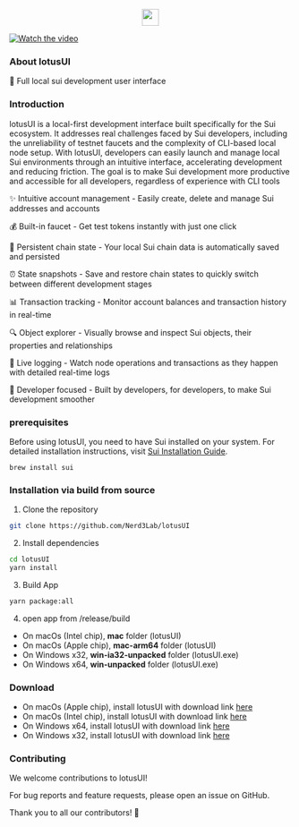 <p align="center">
    <picture>
      <source media="(prefers-color-scheme: dark)" srcset="https://i.ibb.co/9Hrstbj9/Logo-dark.png">
      <img src="https://i.ibb.co/BH2Cbt2c/Logo.png" height="30">
    </picture>
</p>

[![Watch the video](https://img.youtube.com/vi/GwAGGE-0MHE/maxresdefault.jpg)](https://youtu.be/xtSAae7rF0M)

### About lotusUI

🚀 Full local sui development user interface

### Introduction

lotusUI is a local-first development interface built specifically for the Sui ecosystem. It addresses real challenges faced by Sui developers, including the unreliability of testnet faucets and the complexity of CLI-based local node setup. With lotusUI, developers can easily launch and manage local Sui environments through an intuitive interface, accelerating development and reducing friction. The goal is to make Sui development more productive and accessible for all developers, regardless of experience with CLI tools

✨ Intuitive account management - Easily create, delete and manage Sui addresses and accounts

💰 Built-in faucet - Get test tokens instantly with just one click

💾 Persistent chain state - Your local Sui chain data is automatically saved and persisted

⏰ State snapshots - Save and restore chain states to quickly switch between different development stages

📊 Transaction tracking - Monitor account balances and transaction history in real-time

🔍 Object explorer - Visually browse and inspect Sui objects, their properties and relationships

📝 Live logging - Watch node operations and transactions as they happen with detailed real-time logs

🎯 Developer focused - Built by developers, for developers, to make Sui development smoother

### prerequisites

Before using lotusUI, you need to have Sui installed on your system. For detailed installation instructions, visit [Sui Installation Guide](https://docs.sui.io/guides/developer/getting-started/sui-install).

```Quick install via Homebrew
brew install sui
```

### Installation via build from source

1. Clone the repository

```bash
git clone https://github.com/Nerd3Lab/lotusUI
```

2. Install dependencies

```bash
cd lotusUI
yarn install
```

3. Build App

```bash
yarn package:all
```

4. open app from /release/build

- On macOs (Intel chip), **mac** folder (lotusUI)
- On macOs (Apple chip), **mac-arm64** folder (lotusUI)
- On Windows x32, **win-ia32-unpacked** folder (lotusUI.exe)
- On Windows x64, **win-unpacked** folder (lotusUI.exe)

### Download

- On macOs (Apple chip), install lotusUI with download link [here](https://github.com/Nerd3Lab/lotusUI/releases/download/v1.0.5/lotusUI-1.0.5-arm64.dmg)
- On macOs (Intel chip), install lotusUI with download link [here](https://github.com/Nerd3Lab/lotusUI/releases/download/v1.0.5/lotusUI-1.0.5.dmg)
- On Windows x64, install lotusUI with download link [here](https://github.com/Nerd3Lab/lotusUI/releases/download/v1.0.5/lotusUI-1.0.5-win.zip)
- On Windows x32, install lotusUI with download link [here](https://github.com/Nerd3Lab/lotusUI/releases/download/v1.0.5/lotusUI-1.0.5-ia32-win.zip)

### Contributing

We welcome contributions to lotusUI!

For bug reports and feature requests, please open an issue on GitHub.

Thank you to all our contributors! 🙏
